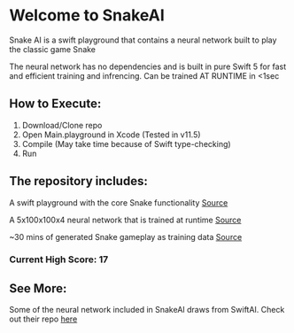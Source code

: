# Welcome to SnakeAI

Snake AI is a swift playground that contains a neural network built to play the classic game Snake

The neural network has no dependencies and is built in pure Swift 5 for fast and efficient training and infrencing. Can be trained AT RUNTIME in <1sec

## How to Execute:

1. Download/Clone repo
2. Open Main.playground in Xcode (Tested in v11.5)
3. Compile (May take time because of Swift type-checking)
4. Run

## The repository includes:

A swift playground with the core Snake functionality [Source](/Main.playground/Sources/Snake%20Game)

A 5x100x100x4 neural network that is trained at runtime [Source](/Main.playground/Sources/Neural%20Network)

\~30 mins of generated Snake gameplay as training data [Source](/Main.playground/Sources/Neural%20Network/TrainingData.swift)

### Current High Score: 17

## See More:

Some of the neural network included in SnakeAI draws from SwiftAI. Check out their repo [here](https://github.com/Swift-AI/Swift-AI)